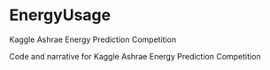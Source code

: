 # EnergyUsage
Kaggle Ashrae Energy Prediction Competition

Code and narrative for Kaggle Ashrae Energy Prediction Competition
